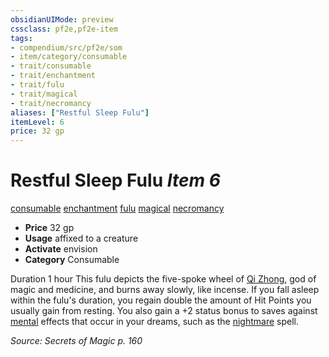 ```yaml
---
obsidianUIMode: preview
cssclass: pf2e,pf2e-item
tags:
- compendium/src/pf2e/som
- item/category/consumable
- trait/consumable
- trait/enchantment
- trait/fulu
- trait/magical
- trait/necromancy
aliases: ["Restful Sleep Fulu"]
itemLevel: 6
price: 32 gp
---
```

# Restful Sleep Fulu *Item 6*  
[consumable](../../../rules/traits/consumable.md)  [enchantment](../../../rules/traits/enchantment.md)  [fulu](../../../rules/traits/fulu-som.md)  [magical](../../../rules/traits/magical.md)  [necromancy](../../../rules/traits/necromancy.md)  

- **Price** 32 gp
- **Usage** affixed to a creature
- **Activate** envision
- **Category** Consumable

Duration 1 hour This fulu depicts the five-spoke wheel of [Qi Zhong](../../setting/deities/qi-zhong-logm.md), god of magic and medicine, and burns away slowly, like incense. If you fall asleep within the fulu's duration, you regain double the amount of Hit Points you usually gain from resting. You also gain a +2 status bonus to saves against [mental](../../../rules/traits/mental.md) effects that occur in your dreams, such as the [nightmare](../../spells/nightmare.md) spell.

*Source: Secrets of Magic p. 160*